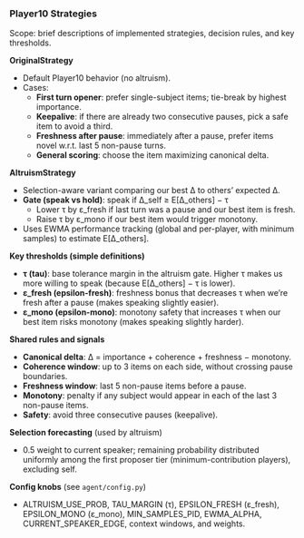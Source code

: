 ### Player10 Strategies

Scope: brief descriptions of implemented strategies, decision rules, and key thresholds.

**OriginalStrategy**
- Default Player10 behavior (no altruism).
- Cases:
  - **First turn opener**: prefer single-subject items; tie-break by highest importance.
  - **Keepalive**: if there are already two consecutive pauses, pick a safe item to avoid a third.
  - **Freshness after pause**: immediately after a pause, prefer items novel w.r.t. last 5 non-pause turns.
  - **General scoring**: choose the item maximizing canonical delta.

**AltruismStrategy**
- Selection-aware variant comparing our best Δ to others’ expected Δ.
- **Gate (speak vs hold)**: speak if Δ_self ≥ E[Δ_others] − τ
  - Lower τ by ε_fresh if last turn was a pause and our best item is fresh.
  - Raise τ by ε_mono if our best item would trigger monotony.
- Uses EWMA performance tracking (global and per-player, with minimum samples) to estimate E[Δ_others].

**Key thresholds (simple definitions)**
- **τ (tau)**: base tolerance margin in the altruism gate. Higher τ makes us more willing to speak (because E[Δ_others] − τ is lower).
- **ε_fresh (epsilon-fresh)**: freshness bonus that decreases τ when we’re fresh after a pause (makes speaking slightly easier).
- **ε_mono (epsilon-mono)**: monotony safety that increases τ when our best item risks monotony (makes speaking slightly harder).

**Shared rules and signals**
- **Canonical delta**: Δ = importance + coherence + freshness − monotony.
- **Coherence window**: up to 3 items on each side, without crossing pause boundaries.
- **Freshness window**: last 5 non-pause items before a pause.
- **Monotony**: penalty if any subject would appear in each of the last 3 non-pause items.
- **Safety**: avoid three consecutive pauses (keepalive).

**Selection forecasting** (used by altruism)
- 0.5 weight to current speaker; remaining probability distributed uniformly among the first proposer tier (minimum-contribution players), excluding self.

**Config knobs** (see `agent/config.py`)
- ALTRUISM_USE_PROB, TAU_MARGIN (τ), EPSILON_FRESH (ε_fresh), EPSILON_MONO (ε_mono), MIN_SAMPLES_PID, EWMA_ALPHA, CURRENT_SPEAKER_EDGE, context windows, and weights.


